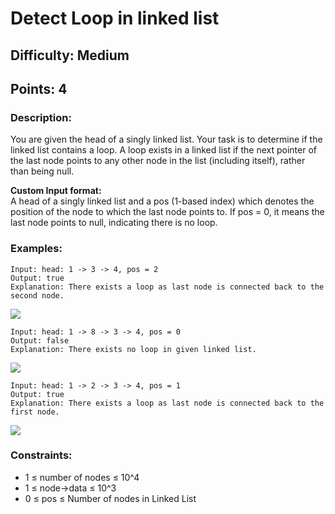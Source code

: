 # Detect Loop in linked list
## Difficulty: Medium
## Points: 4
### Description:
You are given the head of a singly linked list. Your task is to determine if the linked list contains a loop. A loop exists in a linked list if the next pointer of the last node points to any other node in the list (including itself), rather than being null.

<b>Custom Input format:</b><br>
A head of a singly linked list and a pos (1-based index) which denotes the position of the node to which the last node points to. If pos = 0, it means the last node points to null, indicating there is no loop.

### Examples:
```
Input: head: 1 -> 3 -> 4, pos = 2
Output: true
Explanation: There exists a loop as last node is connected back to the second node.
```
<img src="https://media.geeksforgeeks.org/img-practice/prod/addEditProblem/700099/Web/Other/blobid1_1718699705.png"><br>
```
Input: head: 1 -> 8 -> 3 -> 4, pos = 0
Output: false
Explanation: There exists no loop in given linked list.
```
<img src="https://media.geeksforgeeks.org/img-practice/prod/addEditProblem/700099/Web/Other/blobid2_1718699755.png"><br>
```
Input: head: 1 -> 2 -> 3 -> 4, pos = 1
Output: true
Explanation: There exists a loop as last node is connected back to the first node.
```
<img src="https://media.geeksforgeeks.org/img-practice/prod/addEditProblem/700332/Web/Other/blobid2_1718609744.png"><br>

### Constraints:
- 1 ≤ number of nodes ≤ 10^4
- 1 ≤ node->data ≤ 10^3       
- 0 ≤ pos ≤ Number of nodes in Linked List
